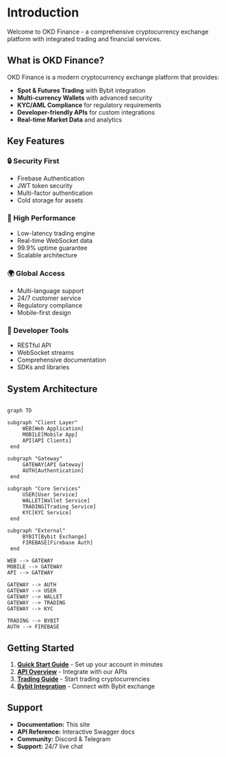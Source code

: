 # Introduction

Welcome to OKD Finance - a comprehensive cryptocurrency exchange platform with integrated trading and financial services.

## What is OKD Finance?

OKD Finance is a modern cryptocurrency exchange platform that provides:

- **Spot & Futures Trading** with Bybit integration
- **Multi-currency Wallets** with advanced security
- **KYC/AML Compliance** for regulatory requirements  
- **Developer-friendly APIs** for custom integrations
- **Real-time Market Data** and analytics

## Key Features

### 🔒 Security First
- Firebase Authentication
- JWT token security
- Multi-factor authentication
- Cold storage for assets

### 🚀 High Performance
- Low-latency trading engine
- Real-time WebSocket data
- 99.9% uptime guarantee
- Scalable architecture

### 🌍 Global Access
- Multi-language support
- 24/7 customer service
- Regulatory compliance
- Mobile-first design

### 🔌 Developer Tools
- RESTful API
- WebSocket streams
- Comprehensive documentation
- SDKs and libraries

## System Architecture

```mermaid
 
graph TD
 
subgraph "Client Layer"
     WEB[Web Application]
     MOBILE[Mobile App]
     API[API Clients]
 end
 
subgraph "Gateway"
     GATEWAY[API Gateway]
     AUTH[Authentication]
 end
 
subgraph "Core Services"
     USER[User Service]
     WALLET[Wallet Service]
     TRADING[Trading Service]
     KYC[KYC Service]
 end
 
subgraph "External"
     BYBIT[Bybit Exchange]
     FIREBASE[Firebase Auth]
 end
 
WEB --> GATEWAY
MOBILE --> GATEWAY
API --> GATEWAY
 
GATEWAY --> AUTH
GATEWAY --> USER
GATEWAY --> WALLET
GATEWAY --> TRADING
GATEWAY --> KYC
 
TRADING --> BYBIT
AUTH --> FIREBASE
```

## Getting Started

1. **[Quick Start Guide](/en/guide/quick-start)** - Set up your account in minutes
2. **[API Overview](/en/api/overview)** - Integrate with our APIs
3. **[Trading Guide](/en/trading/overview)** - Start trading cryptocurrencies
4. **[Bybit Integration](/en/bybit/overview)** - Connect with Bybit exchange

## Support

- **Documentation:** This site
- **API Reference:** Interactive Swagger docs
- **Community:** Discord & Telegram
- **Support:** 24/7 live chat 